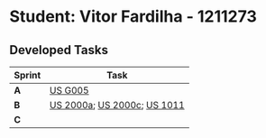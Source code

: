 # Student: Vitor Fardilha - 1211273

## Developed Tasks

| Sprint | Task                                                                                                  |
|--------|-------------------------------------------------------------------------------------------------------|
| **A**  | [US G005](../us_g002/readme.md)                                                                       |
| **B**  | [US 2000a](../us_2000a/readme.md); [US 2000c](../us_2000c/readme.md); [US 1011](../us_1011/readme.md) |
| **C**  | [](../us_3004/readme.md)                                                                              |
